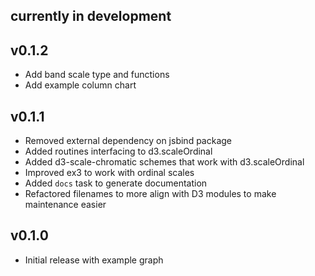 ## currently in development

## v0.1.2

* Add band scale type and functions
* Add example column chart

## v0.1.1

* Removed external dependency on jsbind package
* Added routines interfacing to d3.scaleOrdinal
* Added d3-scale-chromatic schemes that work with d3.scaleOrdinal
* Improved ex3 to work with ordinal scales
* Added `docs` task to generate documentation
* Refactored filenames to more align with D3 modules to make
  maintenance easier

## v0.1.0

* Initial release with example graph
